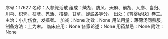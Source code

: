 序号：17627
名称：人参羌活散
组成：柴胡、防风、天麻、前胡、人参、当归、川芎、枳壳、茯苓、羌活、桔梗、甘草、蝉蜕各等分。
出处：《育婴秘诀》卷三。
主治：小儿伤食，发搐者。
加减：None
功效：None
用法用量：薄荷汤同煎服。
制备方法：上为末。
临床应用：None
各家论述：None
用药禁忌：None
附注：None
